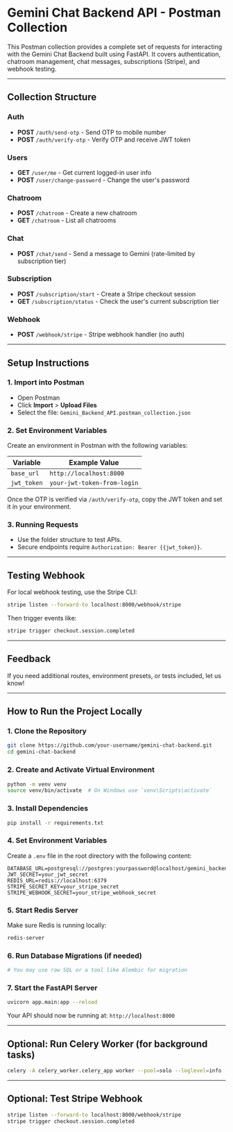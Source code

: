
# Gemini Chat Backend API - Postman Collection

This Postman collection provides a complete set of requests for interacting with the Gemini Chat Backend built using FastAPI. It covers authentication, chatroom management, chat messages, subscriptions (Stripe), and webhook testing.

---

##  Collection Structure

###  Auth
- **POST** `/auth/send-otp` - Send OTP to mobile number
- **POST** `/auth/verify-otp` - Verify OTP and receive JWT token

###  Users
- **GET** `/user/me` - Get current logged-in user info
- **POST** `/user/change-password` - Change the user's password

###  Chatroom
- **POST** `/chatroom` - Create a new chatroom
- **GET** `/chatroom` - List all chatrooms

###  Chat
- **POST** `/chat/send` - Send a message to Gemini (rate-limited by subscription tier)

###  Subscription
- **POST** `/subscription/start` - Create a Stripe checkout session
- **GET** `/subscription/status` - Check the user's current subscription tier

###  Webhook
- **POST** `/webhook/stripe` - Stripe webhook handler (no auth)

---

##  Setup Instructions

### 1. Import into Postman
- Open Postman
- Click **Import** > **Upload Files**
- Select the file: `Gemini_Backend_API.postman_collection.json`

### 2. Set Environment Variables
Create an environment in Postman with the following variables:

| Variable       | Example Value                        |
|----------------|--------------------------------------|
| `base_url`     | `http://localhost:8000`              |
| `jwt_token`    | `your-jwt-token-from-login`          |

Once the OTP is verified via `/auth/verify-otp`, copy the JWT token and set it in your environment.

### 3. Running Requests
- Use the folder structure to test APIs.
- Secure endpoints require `Authorization: Bearer {{jwt_token}}`.

---

##  Testing Webhook
For local webhook testing, use the Stripe CLI:

```bash
stripe listen --forward-to localhost:8000/webhook/stripe
```

Then trigger events like:

```bash
stripe trigger checkout.session.completed
```

---

##  Feedback
If you need additional routes, environment presets, or tests included, let us know!


---

##  How to Run the Project Locally

### 1. Clone the Repository

```bash
git clone https://github.com/your-username/gemini-chat-backend.git
cd gemini-chat-backend
```

### 2. Create and Activate Virtual Environment

```bash
python -m venv venv
source venv/bin/activate  # On Windows use `venv\Scripts\activate`
```

### 3. Install Dependencies

```bash
pip install -r requirements.txt
```

### 4. Set Environment Variables

Create a `.env` file in the root directory with the following content:

```
DATABASE_URL=postgresql://postgres:yourpassword@localhost/gemini_backend
JWT_SECRET=your_jwt_secret
REDIS_URL=redis://localhost:6379
STRIPE_SECRET_KEY=your_stripe_secret
STRIPE_WEBHOOK_SECRET=your_stripe_webhook_secret
```

### 5. Start Redis Server

Make sure Redis is running locally:

```bash
redis-server
```

### 6. Run Database Migrations (if needed)

```bash
# You may use raw SQL or a tool like Alembic for migration
```

### 7. Start the FastAPI Server

```bash
uvicorn app.main:app --reload
```

Your API should now be running at: `http://localhost:8000`

---

##  Optional: Run Celery Worker (for background tasks)

```bash
celery -A celery_worker.celery_app worker --pool=solo --loglevel=info
```

---

##  Optional: Test Stripe Webhook

```bash
stripe listen --forward-to localhost:8000/webhook/stripe
stripe trigger checkout.session.completed
```
